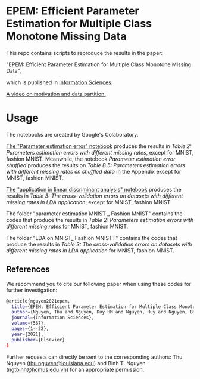 # EPEM: Efficient Parameter Estimation for Multiple Class Monotone Missing Data

This repo contains scripts to reproduce the results in the paper:

"EPEM: Efficient Parameter Estimation for Multiple Class Monotone Missing Data",

which is published in <a href='https://www.sciencedirect.com/science/article/abs/pii/S0020025521002346'>
Information Sciences</a>.

<a href='https://youtu.be/I8oKiTyR0QU'> A video on motivation and data partition.</a> 

# Usage
The notebooks are created by Google's Colaboratory.

[The "Parameter estimation error" notebook](https://github.com/thunguyen177/EPEM/blob/master/Parameter%20estimation%20error.ipynb) produces the results in *Table 2: Parameters estimation errors with different missing rates*, except for MNIST, fashion MNIST. Meanwhile, the notebook *Parameter estimation error shuffled* produces the results on *Table B.5: Parameters estimation errors with different missing rates on shuffled data* in the Appendix except for MNIST, fashion MNIST.

[The "application in linear discriminant analysis" notebook](https://github.com/thunguyen177/EPEM/blob/master/application%20in%20linear%20discriminant%20analysis.ipynb)  produces the results in *Table 3: The cross-validation errors on datasets with different missing rates in LDA application*, except for MNIST, fashion MNIST.

The folder "parameter estimation MNIST _ Fashion MNIST" contains the codes that produce the results in *Table 2: Parameters estimation errors with different missing rates* for MNIST, fashion MNIST.

The folder "LDA on MNIST_ Fashion MNISTT" contains the codes that produce the results in *Table 3: The cross-validation errors on datasets with different missing rates in LDA application* for MNIST, fashion MNIST.

## References
We recommend you to cite our following paper when using these codes for further investigation:
```bash
@article{nguyen2021epem,
  title={EPEM: Efficient Parameter Estimation for Multiple Class Monotone Missing Data},
  author={Nguyen, Thu and Nguyen, Duy HM and Nguyen, Huy and Nguyen, Binh T and Wade, Bruce A},
  journal={Information Sciences},
  volume={567},
  pages={1--22},
  year={2021},
  publisher={Elsevier}
}
```
Further requests can directly be sent to the corresponding authors: Thu Nguyen (thu.nguyen@louisiana.edu) and Binh T. Nguyen (ngtbinh@hcmus.edu.vn) for an appropriate permission.
